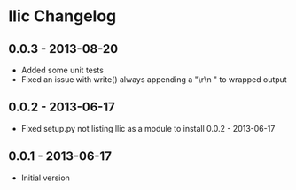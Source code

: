llic Changelog
=======================


0.0.3 - 2013-08-20
------------------
* Added some unit tests
* Fixed an issue with write() always appending a "\r\n " to wrapped output


0.0.2 - 2013-06-17
------------------
* Fixed setup.py not listing llic as a module to install
0.0.2 - 2013-06-17


0.0.1 - 2013-06-17
------------------
* Initial version
